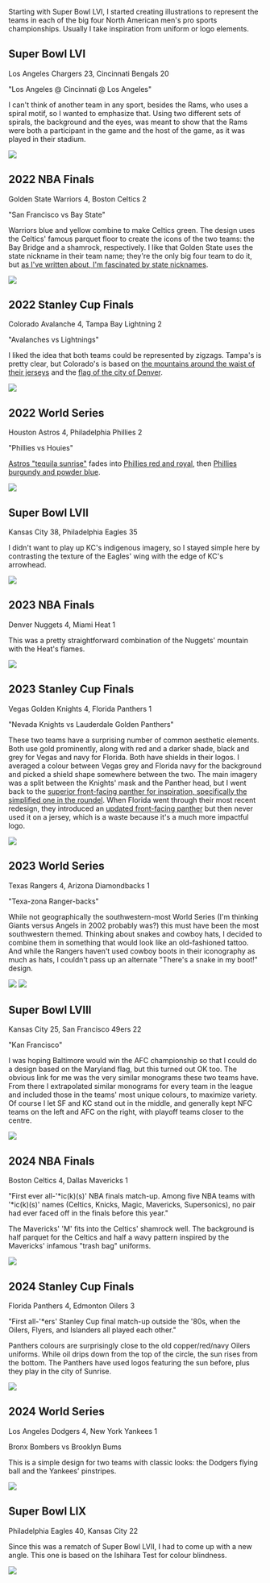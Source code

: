 <!-- Championship Posters -->
<!-- 2024-02-15 -->

Starting with Super Bowl LVI, I started creating illustrations to represent the teams in each of the big four North American men's pro sports championships.
Usually I take inspiration from uniform or logo elements.

## Super Bowl LVI

Los Angeles Chargers 23, Cincinnati Bengals 20

"Los Angeles @ Cincinnati @ Los Angeles"

I can't think of another team in any sport, besides the Rams, who uses a spiral motif, so I wanted to emphasize that.
Using two different sets of spirals, the background and the eyes, was meant to show that the Rams were both a participant in the game and the host of the game, as it was played in their stadium.

<img src="img/2024-02-17-championship-posters/sblvi.png" class="image-full-width" />

## 2022 NBA Finals

Golden State Warriors 4, Boston Celtics 2

"San Francisco vs Bay State"

Warriors blue and yellow combine to make Celtics green.
The design uses the Celtics' famous parquet floor to create the icons of the two teams: the Bay Bridge and a shamrock, respectively.
I like that Golden State uses the state nickname in their team name; they're the only big four team to do it, but [as I've written about, I'm fascinated by state nicknames](/2020-04-12-state-nickname-teams.html).

<img src="img/2024-02-17-championship-posters/2022-nba-finals.png" class="image-full-width" />

## 2022 Stanley Cup Finals

Colorado Avalanche 4, Tampa Bay Lightning 2

"Avalanches vs Lightnings"

I liked the idea that both teams could be represented by zigzags.
Tampa's is pretty clear, but Colorado's is based on [the mountains around the waist of their jerseys](https://www.sportslogos.net/logos/view/810232018/Colorado_Avalanche/2018/Dark_Uniform) and the [flag of the city of Denver](https://en.wikipedia.org/wiki/Flag_of_Denver).

<img src="img/2024-02-17-championship-posters/2022-stanley-cup.png" class="image-full-width" />

## 2022 World Series

Houston Astros 4, Philadelphia Phillies 2

"Phillies vs Houies"

[Astros "tequila sunrise"](https://www.sportslogos.net/logos/view/6177521975/Houston_Astros/1975/Jersey_Logo) fades into [Phillies red and royal](https://www.sportslogos.net/logos/view/7024892019/Philadelphia_Phillies/2019/Jersey_Logo), then [Phillies burgundy and powder blue](https://www.sportslogos.net/logos/view/7025061973/Philadelphia_Phillies/1973/Jersey_Logo).

<img src="img/2024-02-17-championship-posters/2022-world-series.png" class="image-full-width" />

## Super Bowl LVII

Kansas City 38, Philadelphia Eagles 35

I didn't want to play up KC's indigenous imagery, so I stayed simple here by contrasting the texture of the Eagles' wing with the edge of KC's arrowhead.

<img src="img/2024-02-17-championship-posters/sblvii.png" class="image-full-width" />

## 2023 NBA Finals

Denver Nuggets 4, Miami Heat 1

This was a pretty straightforward combination of the Nuggets' mountain with the Heat's flames.

<img src="img/2024-02-17-championship-posters/2023-nba-finals.png" class="image-full-width" />

## 2023 Stanley Cup Finals

Vegas Golden Knights 4, Florida Panthers 1

"Nevada Knights vs Lauderdale Golden Panthers"

These two teams have a surprising number of common aesthetic elements.
Both use gold prominently, along with red and a darker shade, black and grey for Vegas and navy for Florida.
Both have shields in their logos.
I averaged a colour between Vegas grey and Florida navy for the background and picked a shield shape somewhere between the two.
The main imagery was a split between the Knights' mask and the Panther head, but I went back to the [superior front-facing panther for inspiration, specifically the simplified one in the roundel](https://www.sportslogos.net/logos/view/ejsvf6ira3ggsff4mjrxh4ree/Florida_Panthers/2010/Alternate_Logo).
When Florida went through their most recent redesign, they introduced an [updated front-facing panther](https://www.sportslogos.net/logos/view/1322432017/Florida_Panthers/2017/Alternate_Logo) but then never used it on a jersey, which is a waste because it's a much more impactful logo.

<img src="img/2024-02-17-championship-posters/2023-stanley-cup.png" class="image-full-width" />

## 2023 World Series

Texas Rangers 4, Arizona Diamondbacks 1

"Texa-zona Ranger-backs"

While not geographically the southwestern-most World Series (I'm thinking Giants versus Angels in 2002 probably was?) this must have been the most southwestern themed.
Thinking about snakes and cowboy hats, I decided to combine them in something that would look like an old-fashioned tattoo.
And while the Rangers haven't used cowboy boots in their iconography as much as hats, I couldn't pass up an alternate "There's a snake in my boot!" design.

<img src="img/2024-02-17-championship-posters/2023-world-series.png" class="image-full-width" />
<img src="img/2024-02-17-championship-posters/2023-world-series-alt.png" class="image-full-width" />

## Super Bowl LVIII

Kansas City 25, San Francisco 49ers 22

"Kan Francisco"

I was hoping Baltimore would win the AFC championship so that I could do a design based on the Maryland flag, but this turned out OK too.
The obvious link for me was the very similar monograms these two teams have.
From there I extrapolated similar monograms for every team in the league and included those in the teams' most unique colours, to maximize variety.
Of course I let SF and KC stand out in the middle, and generally kept NFC teams on the left and AFC on the right, with playoff teams closer to the centre.

<img src="img/2024-02-17-championship-posters/sblviii.png" class="image-full-width" />

## 2024 NBA Finals

Boston Celtics 4, Dallas Mavericks 1

"First ever all-'\*ic(k)(s)' NBA finals match-up. Among five NBA teams with '\*ic(k)(s)' names (Celtics, Knicks, Magic, Mavericks, Supersonics), no pair had ever faced off in the finals before this year."

The Mavericks' 'M' fits into the Celtics' shamrock well.
The background is half parquet for the Celtics and half a wavy pattern inspired by the Mavericks' infamous "trash bag" uniforms.

<img src="img/2024-02-17-championship-posters/2024-nba-finals.png" class="image-full-width" />

## 2024 Stanley Cup Finals

Florida Panthers 4, Edmonton Oilers 3

"First all-'\*ers' Stanley Cup final match-up outside the '80s, when the Oilers, Flyers, and Islanders all played each other."

Panthers colours are surprisingly close to the old copper/red/navy Oilers uniforms.
While oil drips down from the top of the circle, the sun rises from the bottom.
The Panthers have used logos featuring the sun before, plus they play in the city of Sunrise.

<img src="img/2024-02-17-championship-posters/2024-stanley-cup.png" class="image-full-width" />

## 2024 World Series

Los Angeles Dodgers 4, New York Yankees 1

Bronx Bombers vs Brooklyn Bums

This is a simple design for two teams with classic looks: the Dodgers flying ball and the Yankees' pinstripes.

<img src="img/2024-02-17-championship-posters/2024-world-series.png" class="image-full-width" />

## Super Bowl LIX

Philadelphia Eagles 40, Kansas City 22

Since this was a rematch of Super Bowl LVII, I had to come up with a new angle.
This one is based on the Ishihara Test for colour blindness.

<img src="img/2024-02-17-championship-posters/sblix.png" class="image-full-width" />
